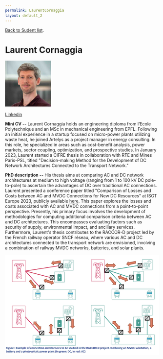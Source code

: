 ```yaml
---
permalink: LaurentCornaggia
layout: default_2
---
```


[Back to Sudent list]({{site.url}}/index.html/#Current).

# Laurent Cornaggia

<img src="/assets/ImagesRecherche/photo_laurent_s.jpg" alt="Laurent Cornaggia" style="height: 150px; width:150px;"/>


<a href="https://www.linkedin.com/in/laurent-cornaggia/"> Linkedin  </a>

**Mini CV --** Laurent Cornaggia holds an engineering diploma from l’Ecole Polytechnique and an MSc in mechanical engineering from EPFL. Following an initial experience in a startup focused on micro-power plants utilizing waste heat, he joined Artelys as a project manager in energy consulting. In this role, he specialized in areas such as cost-benefit analysis, power markets, sector coupling, optimization, and prospective studies. In January 2023, Laurent started a CIFRE thesis in collaboration with RTE and Mines Paris-PSL, titled "Decision-making Method for the Development of DC Network Architectures Connected to the Transport Network."

**PhD description --** His thesis aims at comparing AC and DC network architectures at medium to high voltage (ranging from 1 to 100 kV DC pole-to-pole) to ascertain the advantages of DC over traditional AC connections. Laurent presented a conference paper titled "Comparison of Losses and Costs between AC and MVDC Connections for New DC Resources" at ISGT Europe 2023, publicly available [here](https://backoffice.inviteo.com/upload/compte218/Base/inscriptions_projets/fichier/08788-fichier.pdf). This paper explores the losses and costs associated with AC and MVDC connections from a point-to-point perspective. Presently, his primary focus involves the development of methodologies for computing additional comparison criteria between AC and DC architectures. This encompasses evaluating factors such as security of supply, environmental impact, and ancillary services. Furthermore, Laurent's thesis contributes to the RACCOR-D project led by the French railway operator SNCF réseau, where various AC and DC architectures connected to the transport network are envisioned, involving a combination of railway MVDC networks, batteries, and solar plants.

<img src="/assets/ImagesRecherche/image_laurent.png" alt="Laurent Cornaggia"/>
